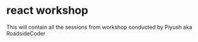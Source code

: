 # react workshop
 This will contain all the sessions from workshop conducted by Piyush aka RoadsideCoder
